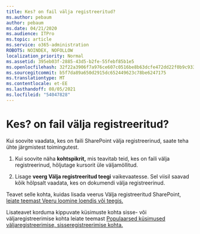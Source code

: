 ```yaml
---
title: Kes? on fail välja registreeritud?
ms.author: pebaum
author: pebaum
ms.date: 04/21/2020
ms.audience: ITPro
ms.topic: article
ms.service: o365-administration
ROBOTS: NOINDEX, NOFOLLOW
localization_priority: Normal
ms.assetid: 395eb03f-2885-43d5-b2fe-55febf85b1e5
ms.openlocfilehash: 32f22a3906f7a976ce607c0516be8b63dcfe472dd22f0b9c933e79950ba5e932
ms.sourcegitcommit: b5f7da89a650d2915dc652449623c78be6247175
ms.translationtype: MT
ms.contentlocale: et-EE
ms.lasthandoff: 08/05/2021
ms.locfileid: "54047828"
---
```

# <a name="who-has-a-file-checked-out"></a>Kes? on fail välja registreeritud?

Kui soovite vaadata, kes on faili SharePoint välja registreerinud, saate teha ühte järgmistest toimingutest.
  
1. Kui soovite näha **kohtspikrit,** mis teavitab teid, kes on faili välja registreerinud, hõljutage kursorit üle väljamöllitud. 
    
2. Lisage **veerg Välja registreeritud teegi** vaikevaatesse. Sel viisil saavad kõik hõlpsalt vaadata, kes on dokumendi välja registreerinud. 
    
Teavet selle kohta, kuidas lisada veerus Välja registreeritud SharePoint, [leiate teemast Veeru loomine loendis või teegis.](https://go.microsoft.com/fwlink/?linkid=2019591) 
  
Lisateavet korduma kippuvate küsimuste kohta sisse- või väljaregistreerimise kohta leiate teemast [Populaarsed küsimused väljaregistreerimise, sisseregistreerimise kohta.](https://go.microsoft.com/fwlink/?linkid=2018786)
  

